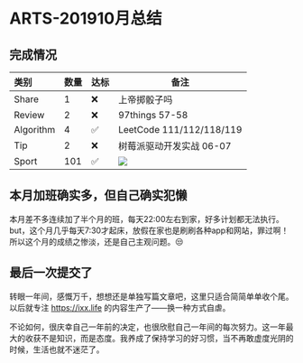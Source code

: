 # ARTS-201910月总结

## 完成情况

|   类别     |  数量 | 达标|                          备注                             |
|:----------|-------|----|----------------------------------------------------------|
| Share     |   1   | ❌ | 上帝掷骰子吗                                               |
| Review    |   2   | ❌ | 97things 57-58                                           |
| Algorithm |   4   | ✅ | LeetCode 111/112/118/119                                 |
| Tip       |   2   | ❌ | 树莓派驱动开发实战 06-07                                    |
| Sport     |  101  | ✅ | ![](https://i.loli.net/2019/11/03/udS6moMBnG41b8A.jpg)   |

## 本月加班确实多，但自己确实犯懒

本月差不多连续加了半个月的班，每天22:00左右到家，好多计划都无法执行。but，这个月几乎每天7:30才起床，放假在家也是刷刷各种app和网站，罪过啊！所以这个月的成绩之惨淡，还是自己主观问题。😒

## 最后一次提交了

转眼一年间，感慨万千，想想还是单独写篇文章吧，这里只适合简简单单收个尾。以后就专注 https://ixx.life 的内容生产了——换一种方式自虐。

不论如何，很庆幸自己一年前的决定，也很欣慰自己一年间的每次努力。这一年最大的收获不是知识，而是态度。我养成了保持学习的好习惯，当不再敢虚度光阴的时候，生活也就不迷茫了。